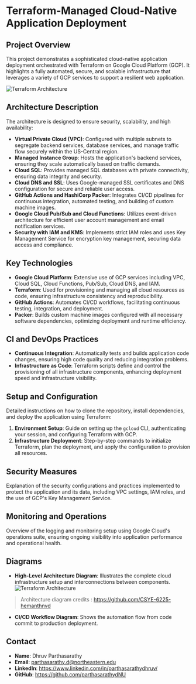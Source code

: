 # Terraform-Managed Cloud-Native Application Deployment

## Project Overview

This project demonstrates a sophisticated cloud-native application deployment orchestrated with Terraform on Google Cloud Platform (GCP). It highlights a fully automated, secure, and scalable infrastructure that leverages a variety of GCP services to support a resilient web application.

![Terraform Architecture](https://github.com/cloud-assignments-org/tf-gcp-infra/assets/113069126/b6acda47-da1a-49aa-94b7-93170eacaaff)

## Architecture Description

The architecture is designed to ensure security, scalability, and high availability:

- **Virtual Private Cloud (VPC)**: Configured with multiple subnets to segregate backend services, database services, and manage traffic flow securely within the US-Central region.
- **Managed Instance Group**: Hosts the application's backend services, ensuring they scale automatically based on traffic demands.
- **Cloud SQL**: Provides managed SQL databases with private connectivity, ensuring data integrity and security.
- **Cloud DNS and SSL**: Uses Google-managed SSL certificates and DNS configuration for secure and reliable user access.
- **GitHub Actions and HashiCorp Packer**: Integrates CI/CD pipelines for continuous integration, automated testing, and building of custom machine images.
- **Google Cloud Pub/Sub and Cloud Functions**: Utilizes event-driven architecture for efficient user account management and email notification services.
- **Security with IAM and KMS**: Implements strict IAM roles and uses Key Management Service for encryption key management, securing data access and compliance.

## Key Technologies

- **Google Cloud Platform**: Extensive use of GCP services including VPC, Cloud SQL, Cloud Functions, Pub/Sub, Cloud DNS, and IAM.
- **Terraform**: Used for provisioning and managing all cloud resources as code, ensuring infrastructure consistency and reproducibility.
- **GitHub Actions**: Automates CI/CD workflows, facilitating continuous testing, integration, and deployment.
- **Packer**: Builds custom machine images configured with all necessary software dependencies, optimizing deployment and runtime efficiency.

## CI and DevOps Practices

- **Continuous Integration**: Automatically tests and builds application code changes, ensuring high code quality and reducing integration problems.
- **Infrastructure as Code**: Terraform scripts define and control the provisioning of all infrastructure components, enhancing deployment speed and infrastructure visibility.

## Setup and Configuration

Detailed instructions on how to clone the repository, install dependencies, and deploy the application using Terraform:

1. **Environment Setup**: Guide on setting up the `gcloud` CLI, authenticating your session, and configuring Terraform with GCP.
2. **Infrastructure Deployment**: Step-by-step commands to initialize Terraform, plan the deployment, and apply the configuration to provision all resources.

## Security Measures

Explanation of the security configurations and practices implemented to protect the application and its data, including VPC settings, IAM roles, and the use of GCP's Key Management Service.

## Monitoring and Operations

Overview of the logging and monitoring setup using Google Cloud's operations suite, ensuring ongoing visibility into application performance and operational health.

## Diagrams

- **High-Level Architecture Diagram**: Illustrates the complete cloud infrastructure setup and interconnections between components.![Terraform Architecture](https://github.com/cloud-assignments-org/tf-gcp-infra/assets/113069126/b6acda47-da1a-49aa-94b7-93170eacaaff)
> Architecture diagram credits : https://github.com/CSYE-6225-hemanthnvd

- **CI/CD Workflow Diagram**: Shows the automation flow from code commit to production deployment.

## Contact

- **Name**: Dhruv Parthasarathy
- **Email**: parthasarathy.d@northeastern.edu
- **LinkedIn**: https://www.linkedin.com/in/parthasarathydhruv/
- **GitHub**: https://github.com/parthasarathydNU
